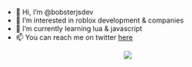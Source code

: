 - 👋 Hi, I’m @bobsterjsdev
- 👀 I’m interested in roblox development & companies
- 🌱 I’m currently learning lua & javascript
- 📫 You can reach me on twitter [here](https://twitter.com/bobsterjs)
<div align="center">

<a href="https://discord.com/users/359755774873960450" >
  <img src="https://lanyard-profile-readme.vercel.app/api/359755774873960450"  />
</a>
</div>
